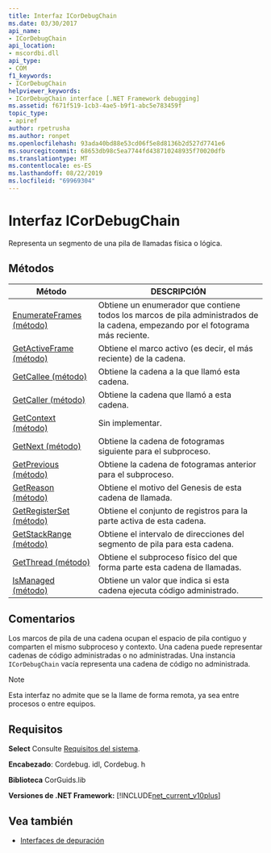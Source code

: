 ```yaml
---
title: Interfaz ICorDebugChain
ms.date: 03/30/2017
api_name:
- ICorDebugChain
api_location:
- mscordbi.dll
api_type:
- COM
f1_keywords:
- ICorDebugChain
helpviewer_keywords:
- ICorDebugChain interface [.NET Framework debugging]
ms.assetid: f671f519-1cb3-4ae5-b9f1-abc5e783459f
topic_type:
- apiref
author: rpetrusha
ms.author: ronpet
ms.openlocfilehash: 93ada40bd88e53cd06f5e8d8136b2d527d7741e6
ms.sourcegitcommit: 68653db98c5ea7744fd438710248935f70020dfb
ms.translationtype: MT
ms.contentlocale: es-ES
ms.lasthandoff: 08/22/2019
ms.locfileid: "69969304"
---
```

# <a name="icordebugchain-interface"></a>Interfaz ICorDebugChain

Representa un segmento de una pila de llamadas física o lógica.  
  
## <a name="methods"></a>Métodos  
  
|Método|DESCRIPCIÓN|  
|------------|-----------------|  
|[EnumerateFrames (método)](../../../../docs/framework/unmanaged-api/debugging/icordebugchain-enumerateframes-method.md)|Obtiene un enumerador que contiene todos los marcos de pila administrados de la cadena, empezando por el fotograma más reciente.|  
|[GetActiveFrame (método)](../../../../docs/framework/unmanaged-api/debugging/icordebugchain-getactiveframe-method.md)|Obtiene el marco activo (es decir, el más reciente) de la cadena.|  
|[GetCallee (método)](../../../../docs/framework/unmanaged-api/debugging/icordebugchain-getcallee-method.md)|Obtiene la cadena a la que llamó esta cadena.|  
|[GetCaller (método)](../../../../docs/framework/unmanaged-api/debugging/icordebugchain-getcaller-method.md)|Obtiene la cadena que llamó a esta cadena.|  
|[GetContext (método)](../../../../docs/framework/unmanaged-api/debugging/icordebugchain-getcontext-method.md)|Sin implementar.|  
|[GetNext (método)](../../../../docs/framework/unmanaged-api/debugging/icordebugchain-getnext-method.md)|Obtiene la cadena de fotogramas siguiente para el subproceso.|  
|[GetPrevious (método)](../../../../docs/framework/unmanaged-api/debugging/icordebugchain-getprevious-method.md)|Obtiene la cadena de fotogramas anterior para el subproceso.|  
|[GetReason (método)](../../../../docs/framework/unmanaged-api/debugging/icordebugchain-getreason-method.md)|Obtiene el motivo del Genesis de esta cadena de llamada.|  
|[GetRegisterSet (método)](../../../../docs/framework/unmanaged-api/debugging/icordebugchain-getregisterset-method.md)|Obtiene el conjunto de registros para la parte activa de esta cadena.|  
|[GetStackRange (método)](../../../../docs/framework/unmanaged-api/debugging/icordebugchain-getstackrange-method.md)|Obtiene el intervalo de direcciones del segmento de pila para esta cadena.|  
|[GetThread (método)](../../../../docs/framework/unmanaged-api/debugging/icordebugchain-getthread-method.md)|Obtiene el subproceso físico del que forma parte esta cadena de llamadas.|  
|[IsManaged (método)](../../../../docs/framework/unmanaged-api/debugging/icordebugchain-ismanaged-method.md)|Obtiene un valor que indica si esta cadena ejecuta código administrado.|  
  
## <a name="remarks"></a>Comentarios  
 Los marcos de pila de una cadena ocupan el espacio de pila contiguo y comparten el mismo subproceso y contexto. Una cadena puede representar cadenas de código administradas o no administradas. Una instancia `ICorDebugChain` vacía representa una cadena de código no administrada.  
  
> [!NOTE]
> Esta interfaz no admite que se la llame de forma remota, ya sea entre procesos o entre equipos.  
  
## <a name="requirements"></a>Requisitos  
 **Select** Consulte [Requisitos del sistema](../../../../docs/framework/get-started/system-requirements.md).  
  
 **Encabezado**: Cordebug. idl, Cordebug. h  
  
 **Biblioteca** CorGuids.lib  
  
 **Versiones de .NET Framework:** [!INCLUDE[net_current_v10plus](../../../../includes/net-current-v10plus-md.md)]  
  
## <a name="see-also"></a>Vea también

- [Interfaces de depuración](../../../../docs/framework/unmanaged-api/debugging/debugging-interfaces.md)
